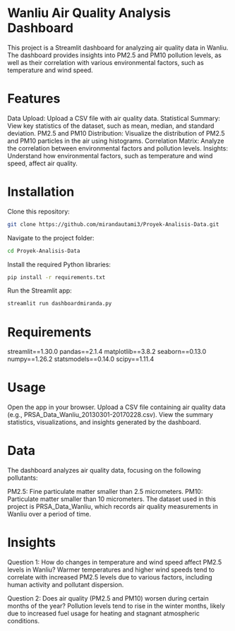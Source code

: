 # Wanliu Air Quality Analysis Dashboard
This project is a Streamlit dashboard for analyzing air quality data in Wanliu. The dashboard provides insights into PM2.5 and PM10 pollution levels, as well as their correlation with various environmental factors, such as temperature and wind speed.

# Features
Data Upload: Upload a CSV file with air quality data.
Statistical Summary: View key statistics of the dataset, such as mean, median, and standard deviation.
PM2.5 and PM10 Distribution: Visualize the distribution of PM2.5 and PM10 particles in the air using histograms.
Correlation Matrix: Analyze the correlation between environmental factors and pollution levels.
Insights: Understand how environmental factors, such as temperature and wind speed, affect air quality.

# Installation
Clone this repository:

```bash
git clone https://github.com/mirandautami3/Proyek-Analisis-Data.git
```

Navigate to the project folder:

```bash
cd Proyek-Analisis-Data
```

Install the required Python libraries:
```bash
pip install -r requirements.txt
```

Run the Streamlit app:
```bash
streamlit run dashboardmiranda.py
```

# Requirements
streamlit==1.30.0
pandas==2.1.4
matplotlib==3.8.2
seaborn==0.13.0
numpy==1.26.2
statsmodels==0.14.0
scipy==1.11.4

# Usage
Open the app in your browser.
Upload a CSV file containing air quality data (e.g., PRSA_Data_Wanliu_20130301-20170228.csv).
View the summary statistics, visualizations, and insights generated by the dashboard.

# Data
The dashboard analyzes air quality data, focusing on the following pollutants:

PM2.5: Fine particulate matter smaller than 2.5 micrometers.
PM10: Particulate matter smaller than 10 micrometers.
The dataset used in this project is PRSA_Data_Wanliu, which records air quality measurements in Wanliu over a period of time.

# Insights
Question 1: How do changes in temperature and wind speed affect PM2.5 levels in Wanliu?
Warmer temperatures and higher wind speeds tend to correlate with increased PM2.5 levels due to various factors, including human activity and pollutant dispersion.

Question 2: Does air quality (PM2.5 and PM10) worsen during certain months of the year?
Pollution levels tend to rise in the winter months, likely due to increased fuel usage for heating and stagnant atmospheric conditions.




